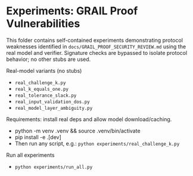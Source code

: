 # Experiments: GRAIL Proof Vulnerabilities

This folder contains self-contained experiments demonstrating protocol weaknesses identified in `docs/GRAIL_PROOF_SECURITY_REVIEW.md` using the real model and verifier. Signature checks are bypassed to isolate protocol behavior; no other stubs are used.

Real-model variants (no stubs)
- `real_challenge_k.py`
- `real_k_equals_one.py`
- `real_tolerance_slack.py`
- `real_input_validation_dos.py`
- `real_model_layer_ambiguity.py`

Requirements: install real deps and allow model download/caching.
- python -m venv .venv && source .venv/bin/activate
- pip install -e .[dev]
- Then run any script, e.g.: `python experiments/real_challenge_k.py`

Run all experiments
- `python experiments/run_all.py`
